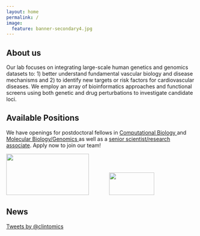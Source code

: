 ```yaml
---
layout: home
permalink: /
image:
  feature: banner-secondary4.jpg
---
```


<div class="tiles">

<div class="tile">
  <h2 class="post-title">About us</h2>
  <p class="post-excerpt">Our lab focuses on integrating large-scale human genetics and genomics datasets to: 1) better understand fundamental vascular biology and disease mechanisms and 2) to identify new targets or risk factors for cardiovascular diseases. We employ an array of bioinformatics approaches and functional screens using both genetic and drug perturbations to investigate candidate loci.</p>
</div><!-- /.tile -->

<div class="tile">
  <h2 class="post-title">Available Positions</h2>
  <p class="post-excerpt">We have openings for postdoctoral fellows in <a href="http://clintmil.github.io/careers">Computational Biology </a> and <a href="http://clintmil.github.io/careers"> Molecular Biology/Genomics </a> as well as a <a href="http://clintmil.github.io/careers">senior scientist/research associate</a>. Apply now to join our team!</p> <img src = "https://clintmil.github.io/millerlab/images/University_Of_Virginia_Logo_08.png" height="110" width="220" style="padding-right:50px"> <img src = "https://clintmil.github.io/millerlab/images/cphg_logo.jpg" height = "60" width="120">
  
</div><!-- /.tile -->

<div class="tile">
  <h2 class="post-title">News</h2>
<a class="twitter-timeline" href="https://twitter.com/clintomics" data-widget-id="338870296415174656">Tweets by @clintomics</a> <script>!function(d,s,id){var js,fjs=d.getElementsByTagName(s)[0],p=/^http:/.test(d.location)?'http':'https';if(!d.getElementById(id)){js=d.createElement(s);js.id=id;js.src=p+"://platform.twitter.com/widgets.js";fjs.parentNode.insertBefore(js,fjs);}}(document,"script","twitter-wjs");</script>
</div><!-- /.tile -->

</div><!-- /.tiles -->
